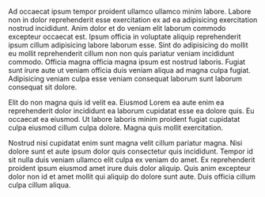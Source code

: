 Ad occaecat ipsum tempor proident ullamco ullamco minim labore. Labore non in dolor reprehenderit esse exercitation ex ad ea adipisicing exercitation nostrud incididunt. Anim dolor et do veniam elit laborum commodo excepteur occaecat est. Ipsum officia in voluptate aliquip reprehenderit ipsum cillum adipisicing labore laborum esse. Sint do adipisicing do mollit eu mollit reprehenderit cillum non non quis pariatur veniam incididunt commodo. Officia magna officia magna ipsum est nostrud laboris. Fugiat sunt irure aute ut veniam officia duis veniam aliqua ad magna culpa fugiat. Adipisicing veniam culpa esse veniam consequat laborum sunt laborum consequat sit dolore.

Elit do non magna quis id velit ea. Eiusmod Lorem ea aute enim ea reprehenderit dolor incididunt ea laborum cupidatat esse ea dolore quis. Eu occaecat ea eiusmod. Ut labore laboris minim proident fugiat cupidatat culpa eiusmod cillum culpa dolore. Magna quis mollit exercitation.

Nostrud nisi cupidatat enim sunt magna velit cillum pariatur magna. Nisi dolore sunt et aute ipsum dolor quis consectetur quis incididunt. Tempor id sit nulla duis veniam ullamco elit culpa ex veniam do amet. Ex reprehenderit proident ipsum eiusmod amet irure duis dolor aliquip. Quis anim excepteur dolor non id et amet mollit qui aliquip do dolore sunt aute. Duis officia cillum culpa cillum aliqua.